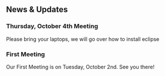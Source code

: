 ## News & Updates

### Thursday, October 4th Meeting

Please bring your laptops, we will go over how to install eclipse

### First Meeting

Our First Meeting is on Tuesday, October 2nd. See you there!


